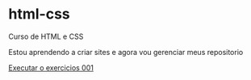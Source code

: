 # html-css
 Curso de HTML e CSS

 Estou aprendendo a criar sites e agora vou gerenciar meus repositorio

 <a href="https://felipealvarenga013.github.io/html-css/desafio/nova/projeto">Executar o exercicios 001 </a>